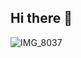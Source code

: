 ## Hi there 👋

<!--
**isanchez5/isanchez5** is a ✨ _special_ ✨ repository because its `README.md` (this file) appears on your GitHub profile.

Here are some ideas to get you started:

- 🔭 I’m currently working on ... completing my bachelors in IT
- 🌱 I’m currently learning ... Java, HTML and C#
- 👯 I’m looking to collaborate on ... any project that can help me learn more and more. 
- 🤔 I’m looking for help with ... all coding that can help me excel. 
- 📫 How to reach me: ...isanchez5@bucs.fsw.edu
- ⚡ Fun fact: ... I love traveling, overlanding and hiking. 
-->
![IMG_8037](https://github.com/user-attachments/assets/973714cb-ab12-49e6-ae5e-a031cdaa2383)
